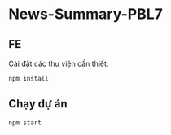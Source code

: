 # News-Summary-PBL7
## FE

Cài đặt các thư viện cần thiết:

```sh
npm install
```

## Chạy dự án

```sh
npm start
```